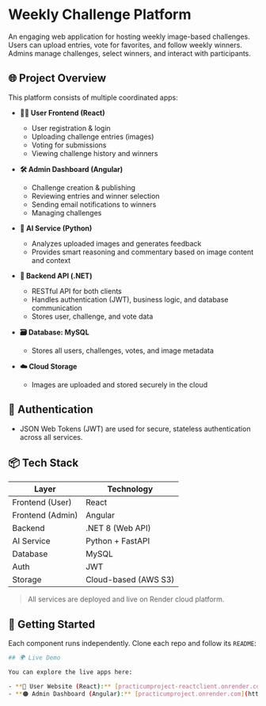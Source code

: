 # Weekly Challenge Platform

An engaging web application for hosting weekly image-based challenges.  
Users can upload entries, vote for favorites, and follow weekly winners.  
Admins manage challenges, select winners, and interact with participants.

## 🌐 Project Overview

This platform consists of multiple coordinated apps:

- **🧑‍💻 User Frontend (React)**  
  - User registration & login  
  - Uploading challenge entries (images)  
  - Voting for submissions  
  - Viewing challenge history and winners  

- **🛠️ Admin Dashboard (Angular)**  
  - Challenge creation & publishing  
  - Reviewing entries and winner selection  
  - Sending email notifications to winners  
  - Managing challenges  

- **🧠 AI Service (Python)**  
  - Analyzes uploaded images and generates feedback  
  - Provides smart reasoning and commentary based on image content and context  


- **🧾 Backend API (.NET)**  
  - RESTful API for both clients  
  - Handles authentication (JWT), business logic, and database communication  
  - Stores user, challenge, and vote data  

- **🗃️ Database: MySQL**  
  - Stores all users, challenges, votes, and image metadata  

- **☁️ Cloud Storage**  
  - Images are uploaded and stored securely in the cloud

## 🔐 Authentication

- JSON Web Tokens (JWT) are used for secure, stateless authentication across all services.

## 📦 Tech Stack

| Layer           | Technology        |
|----------------|-------------------|
| Frontend (User)| React             |
| Frontend (Admin)| Angular           |
| Backend        | .NET 8 (Web API)  |
| AI Service     | Python + FastAPI  |
| Database       | MySQL             |
| Auth           | JWT               |
| Storage        | Cloud-based (AWS S3) |

> All services are deployed and live on Render cloud platform.


## 🚀 Getting Started

Each component runs independently. Clone each repo and follow its `README`:

```bash
## 🌍 Live Demo

You can explore the live apps here:

- **🔵 User Website (React):** [practicumproject-reactclient.onrender.com](https://practicumproject-reactclient.onrender.com)  
- **🟠 Admin Dashboard (Angular):** [practicumproject.onrender.com](https://practicumproject.onrender.com)
